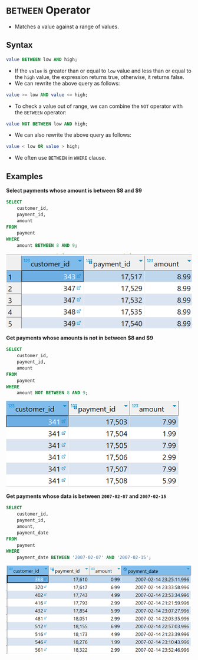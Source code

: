 # `BETWEEN` Operator

- Matches a value against a range of values.

## Syntax

```sql
value BETWEEN low AND high;
```

- If the `value` is greater than or equal to `low` value and less than or equal to the `high` value, the expression returns true, otherwise, it returns false.
- We can rewrite the above query as follows:

```sql
value >= low AND value <= high;
```

- To check a value out of range, we can combine the `NOT` operator with the `BETWEEN` operator:

```sql
value NOT BETWEEN low AND high;
```

- We can also rewrite the above query as follows:

```sql
value < low OR value > high;
```

- We often use `BETWEEN` in `WHERE` clause.

## Examples

**Select payments whose amount is between $8 and $9**

```sql
SELECT
    customer_id,
    payment_id,
    amount
FROM
    payment
WHERE
    amount BETWEEN 8 AND 9;
```

![Alt text](images/image-9.png)

**Get payments whose amounts is not in between $8 and $9**

```sql
SELECT
    customer_id,
    payment_id,
    amount
FROM
    payment
WHERE
    amount NOT BETWEEN 8 AND 9;
```

![Alt text](images/image-10.png)

**Get payments whose data is between `2007-02-07` and `2007-02-15`**

```sql
SELECT
    customer_id,
    payment_id,
    amount,
    payment_date
FROM
    payment
WHERE
    payment_date BETWEEN '2007-02-07' AND '2007-02-15';
```

![Alt text](images/image-11.png)
